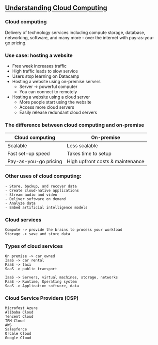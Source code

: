 ## [Understanding Cloud Computing](https://app.datacamp.com/learn/courses/understanding-cloud-computing)

### Cloud computing
Delivery of technology services including compute storage, database, networking, software, and many more - over the internet with pay-as-you-go pricing.


### Use case: hosting a website
- Free week increases traffic
- High traffic leads to slow service
- Users stop learning on Datacamp
- Hosting a website using on-premise servers
    - Server -> powerful computer
    - You can connect to remotely
- Hosting a website using a cloud server 
    - More people start using the website
    - Access more cloud servers
    - Easily release redundant cloud servers


### The difference between cloud computing and on-premise

| Cloud computing | On-premise | 
| --- | --- |
| Scalable | Less scalable |
| Fast set-up speed | Takes time to setup |
| Pay-as-you-go pricing | High upfront costs & maintenance |

### Other uses of cloud computing:
```
- Store, backup, and recover data
- Create cloud-native applications
- Stream audio and video
- Deliver software on demand
- Analyze data
- Embed artificial intelligence models
```

### Cloud services
```
Compute -> provide the brains to process your workload
Storage -> save and store data
```

### Types of cloud services
```
On premise -> car owned
IaaS -> car rental
PaaS -> taxi
SaaS -> public transport

IaaS -> Servers, virtual machines, storage, networks
PaaS -> Runtime, Operating system
SaaS -> Application software, data
```

### Cloud Service Providers (CSP)
```
Microfost Azure
Alibaba Cloud
Tencent Cloud
IBM Cloud
AWS
Salesforce
Orcale Cloud
Google Cloud
```